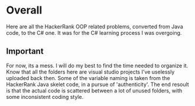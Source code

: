 # Overall

Here are all the HackerRank OOP related problems, converted from Java code, to the C# one. It was for the C# learning process I was overgoing. 

## Important

For now, its a mess. I will do my best to find the time needed to organize it. 
Know that all the folders here are visual studio projects I've uselessly uploaded back then. Some of the variable naming is taken from the HackerRank Java skelet code, in a pursue of 'authenticity'. 
The end resoult is that the actual code is scattered between a lot of unused folders, with some inconsistent coding style. 
